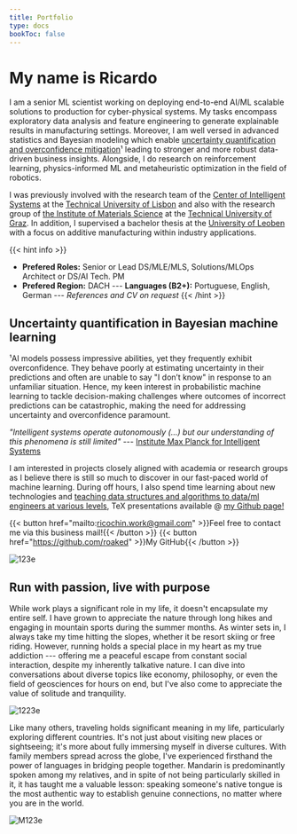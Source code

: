 ```yaml
---
title: Portfolio
type: docs
bookToc: false
---
```


# **My name is Ricardo**

I am a senior ML scientist working on deploying end-to-end AI/ML scalable solutions to production for cyber-physical systems. My tasks encompass exploratory data analysis and feature engineering to generate explainable results in manufacturing settings. Moreover, I am well versed in advanced statistics and Bayesian modeling which enable [uncertainty quantification and overconfidence mitigation](https://ricardochin.com/#uncertainty-quantification-in-bayesian-machine-learning)¹ leading to stronger and more robust data-driven business insights. Alongside, I do research on reinforcement learning, physics-informed ML and metaheuristic optimization in the field of robotics.

I was previously involved with the research team of the [Center of Intelligent Systems](https://csi.idmec.tecnico.ulisboa.pt/) at the [Technical University of Lisbon](https://tecnico.ulisboa.pt/en/) and also with the research group of [the Institute of Materials Science](https://www.tugraz.at/institute/imat/home) at the [Technical University of Graz](https://www.tugraz.at/en/home). In addition, I supervised a bachelor thesis at the [University of Leoben](https://www.unileoben.ac.at/en/) with a focus on additive manufacturing within industry applications.

{{< hint info >}}
- **Prefered Roles:** Senior or Lead DS/MLE/MLS, Solutions/MLOps Architect or DS/AI Tech. PM
- **Prefered Region:** DACH --- **Languages (B2+):** Portuguese, English, German --- *References and CV on request*
{{< /hint >}}

## **Uncertainty quantification in Bayesian machine learning**

¹AI models possess impressive abilities, yet they frequently exhibit overconfidence. They behave poorly at estimating uncertainty in their predictions and often are unable to say "I don’t know" in response to an unfamiliar situation. Hence, my keen interest in probabilistic machine learning to tackle decision-making challenges where outcomes of incorrect predictions can be catastrophic, making the need for addressing uncertainty and overconfidence paramount.

*"Intelligent systems operate autonomously (...) but our understanding of this phenomena is still limited"* --- [Institute Max Planck for Intelligent Systems](https://imprs.is.mpg.de/)

I am interested in projects closely aligned with academia or research groups as I believe there is still so much to discover in our fast-paced world of machine learning. During off hours, I also spend time learning about new technologies and [teaching data structures and algorithms to data/ml engineers at various levels](https://ricardochin.com/docs/lectures/), TeX presentations available @ [my Github page!](https://github.com/roaked/programming-lectures)

{{< button href="mailto:ricochin.work@gmail.com" >}}Feel free to contact me via this business mail!{{< /button >}}
{{< button href="https://github.com/roaked" >}}My GitHub{{< /button >}}

![123e](https://live.staticflickr.com/65535/53730479309_a6af1c9ed4_c.jpg)

## **Run with passion, live with purpose**

While work plays a significant role in my life, it doesn't encapsulate my entire self. I have grown to appreciate the nature through long hikes and engaging in mountain sports during the summer months. As winter sets in, I always take my time hitting the slopes, whether it be resort skiing or free riding. However, running holds a special place in my heart as my true addiction --- offering me a peaceful escape from constant social interaction, despite my inherently talkative nature. I can dive into conversations about diverse topics like economy, philosophy, or even the field of geosciences for hours on end, but I've also come to appreciate the value of solitude and tranquility.

![1223e](https://live.staticflickr.com/65535/53508758200_1562f1d34e_c.jpg)

Like many others, traveling holds significant meaning in my life, particularly exploring different countries.  It's not just about visiting new places or sightseeing; it's more about fully immersing myself in diverse cultures. With family members spread across the globe, I've experienced firsthand the power of languages in bridging people together. Mandarin is predominantly spoken among my relatives, and in spite of not being particularly skilled in it, it has taught me a valuable lesson: speaking someone's native tongue is the most authentic way to establish genuine connections, no matter where you are in the world.

![M123e](https://live.staticflickr.com/65535/53343069030_6d4e5837cd_c.jpg)


